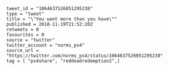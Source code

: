 ```
tweet_id = "1064637526051295238"
type = "tweet"
title = "\"You want more than you have\""
published = 2018-11-19T21:52:20Z
retweets = 0
favourites = 0
source = "twitter"
twitter_account = "norms_ps4"
source_url = "https://twitter.com/norms_ps4/status/1064637526051295238"
tag = [ "ps4share", "reddeadredemption2",]
```

<p class='image'><img src='http://mnf.m17s.net/2018/11/19/DsZaL4KWwAIdB_e.jpg' alt=''></p>

